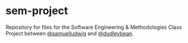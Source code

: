# sem-project
Repository for files for the Software Engineering &amp; Methodologies Class Project between [@samuelludwig](https://github.com/samuelludwig) and [@dudleybean](https://github.com/dudleybean).

